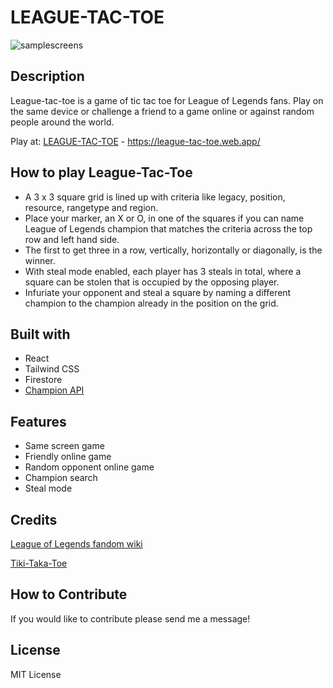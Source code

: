 # LEAGUE-TAC-TOE
 
![samplescreens](https://github.com/niemiecjakub/league-tac-toe/assets/37275864/6a847f46-d026-4e72-9994-1e7c5ff37975)

## Description

League-tac-toe is a game of tic tac toe for League of Legends fans. Play on the same device or challenge a friend to a game online or against random people around the world.

Play at: [LEAGUE-TAC-TOE](https://league-tac-toe.web.app/) - https://league-tac-toe.web.app/

## How to play League-Tac-Toe

- A 3 x 3 square grid is lined up with criteria like legacy, position, resource, rangetype and region.
- Place your marker, an X or O, in one of the squares if you can name League of Legends champion that matches the criteria across the top row and left hand side.
- The first to get three in a row, vertically, horizontally or diagonally, is the winner.
- With steal mode enabled, each player has 3 steals in total, where a square can be stolen that is occupied by the opposing player.
- Infuriate your opponent and steal a square by naming a different champion to the champion already in the position on the grid.
  
## Built with

- React
- Tailwind CSS
- Firestore
- [Champion API](https://github.com/niemiecjakub/championAPI) 


## Features

- Same screen game
- Friendly online game
- Random opponent online game
- Champion search
- Steal mode

## Credits

[League of Legends fandom wiki](https://leagueoflegends.fandom.com/wiki)

[Tiki-Taka-Toe](https://playfootball.games/footy-tic-tac-toe)


## How to Contribute

If you would like to contribute please send me a message!

## License

MIT License
